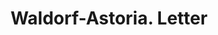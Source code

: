 ---
doi: 10.7916/D8WH424D
date_other: '1919'
date_other_textual: '1919'
form: correspondence
genre:
- Letters (correspondence)
name:
- Waldorf-Astoria
object_in_context_url: https://biggert.cul.columbia.edu/items/view/ave_biggert_01146
subject_hierarchical_geographic:
- New York, New York, United States
subject_name:
- Waldorf-Astoria
title: Waldorf-Astoria. Letter
sort_title: Waldorf-Astoria. Letter
call_number: ave_biggert_01146
coordinates:
- 40.71277777777778,-74.00583333333333
pid: ave_biggert_01146
identifiers: ave_biggert_01146
thumbnail: https://derivativo-1.library.columbia.edu/iiif/2/ldpd:344901/full/!256,256/0/native.jpg
permalink: /biggert/ave_biggert_01146/
layout: iiif-image-page
---